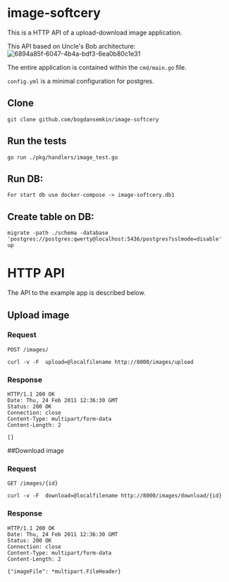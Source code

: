 # image-softcery

This is a HTTP API of a upload-download image application.

This API based on Uncle's Bob architecture: 
![6894a85f-6047-4b4a-bdf3-6ea0b80c1e31](https://user-images.githubusercontent.com/40574816/183291225-67575c43-7fdc-475f-b5e7-a2e0fb3bd2de.jpg)

The entire application is contained within the `cmd/main.go` file.

`config.yml` is a minimal configuration for postgres.

## Clone

    git clone github.com/bogdansemkin/image-softcery

## Run the tests

    go run ./pkg/handlers/image_test.go
    
## Run DB:
   
    For start db use docker-compose -> image-softcery.db1
    
## Create table on DB: 

    migrate -path ./schema -database 'postgres://postgres:qwerty@localhost:5436/postgres?sslmode=disable' up

# HTTP API

The API to the example app is described below.

## Upload image

 ### Request

`POST /images/`

    curl -v -F  upload=@localfilename http://8000/images/upload


### Response

    HTTP/1.1 200 OK
    Date: Thu, 24 Feb 2011 12:36:30 GMT
    Status: 200 OK
    Connection: close
    Content-Type: multipart/form-data
    Content-Length: 2

    []
    
 ##Download image
 
  ### Request

`GET /images/{id}`

    curl -v -F  download=@localfilename http://8000/images/download/{id}


### Response

    HTTP/1.1 200 OK
    Date: Thu, 24 Feb 2011 12:36:30 GMT
    Status: 200 OK
    Connection: close
    Content-Type: multipart/form-data
    Content-Length: 2

    {"imageFile": *multipart.FileHeader}
